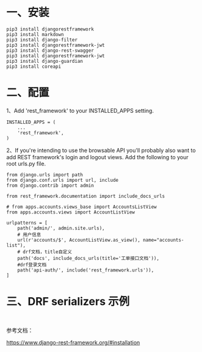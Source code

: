 # 一、安装
```
pip3 install djangorestframework
pip3 install markdown
pip3 install django-filter
pip3 install djangorestframework-jwt
pip3 install django-rest-swagger
pip3 install djangorestframework-jwt
pip3 install django-guardian
pip3 install coreapi
```

# 二、配置
1、Add 'rest_framework' to your INSTALLED_APPS setting.
```
INSTALLED_APPS = (
    ...
    'rest_framework',
)
```
2、If you're intending to use the browsable API you'll probably also want to add REST framework's login and logout views. Add the following to your root urls.py file.
```
from django.urls import path
from django.conf.urls import url, include
from django.contrib import admin

from rest_framework.documentation import include_docs_urls

# from apps.accounts.views_base import AccountsListView
from apps.accounts.views import AccountListView

urlpatterns = [
    path('admin/', admin.site.urls),
    # 用户信息
    url(r'accounts/$', AccountListView.as_view(), name="accounts-list"),
    # drf文档，title自定义
    path('docs', include_docs_urls(title='工单接口文档')),
    #drf登录文档
    path('api-auth/', include('rest_framework.urls')),
]
```

# 三、DRF serializers 示例
```


```

参考文档：

https://www.django-rest-framework.org/#installation
